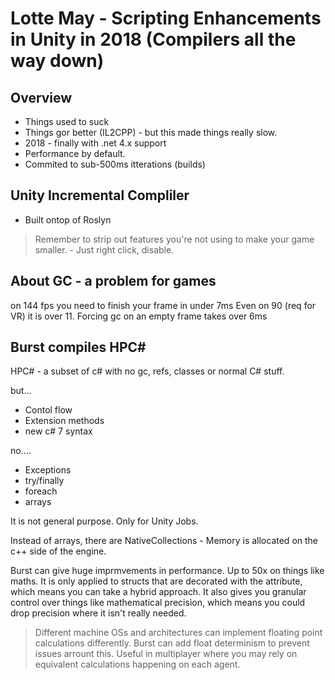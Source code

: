 # Lotte May - Scripting Enhancements in Unity in 2018 (Compilers all the way down)

## Overview

* Things used to suck
* Things gor better (IL2CPP) - but this made things really slow.
* 2018 - finally with .net 4.x support
* Performance by default.
* Commited to sub-500ms itterations (builds)

## Unity Incremental Compliler

* Built ontop of Roslyn

> Remember to strip out features you're not using to make your game smaller. - Just right click, disable.

## About GC - a problem for games

on 144 fps you need to finish your frame in under 7ms
Even on 90 (req for VR) it is over 11.
Forcing gc on an empty frame takes over 6ms

## Burst compiles HPC#

HPC# - a subset of c# with no gc, refs, classes or normal C# stuff.

but...
* Contol flow
* Extension methods
* new c# 7 syntax

no....
* Exceptions
* try/finally
* foreach
* arrays

It is not general purpose. Only for Unity Jobs.

Instead of arrays, there are NativeCollections - Memory is allocated on the c++ side of the engine.

Burst can give huge imprmvements in performance. Up to 50x on things like maths. It is only applied to structs that are decorated with the attribute, which means you can take a hybrid approach. It also gives you granular control over things like mathematical precision, which means you could drop precision where it isn't really needed.

> Different machine OSs and architectures can implement floating point calculations differently. Burst can add float determinism to prevent issues arrount this. Useful in multiplayer where you may rely on equivalent calculations happening on each agent.